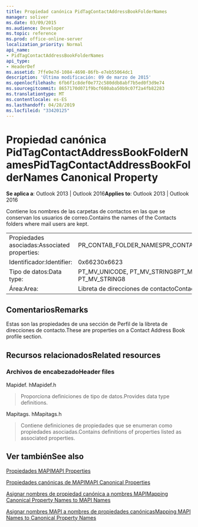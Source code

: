 ```yaml
---
title: Propiedad canónica PidTagContactAddressBookFolderNames
manager: soliver
ms.date: 03/09/2015
ms.audience: Developer
ms.topic: reference
ms.prod: office-online-server
localization_priority: Normal
api_name:
- PidTagContactAddressBookFolderNames
api_type:
- HeaderDef
ms.assetid: 7ffe9e7d-1084-4698-86fb-e7eb55064dc1
description: 'Última modificación: 09 de marzo de 2015'
ms.openlocfilehash: 6fb6f1c8def0e772c580ddb8abf7b5ed0f3d9e74
ms.sourcegitcommit: 8657170d071f9bcf680aba50b9c07f2a4fb82283
ms.translationtype: MT
ms.contentlocale: es-ES
ms.lasthandoff: 04/28/2019
ms.locfileid: "33420125"
---
```

# <a name="pidtagcontactaddressbookfoldernames-canonical-property"></a><span data-ttu-id="cd050-103">Propiedad canónica PidTagContactAddressBookFolderNames</span><span class="sxs-lookup"><span data-stu-id="cd050-103">PidTagContactAddressBookFolderNames Canonical Property</span></span>

  
  
<span data-ttu-id="cd050-104">**Se aplica a**: Outlook 2013 | Outlook 2016</span><span class="sxs-lookup"><span data-stu-id="cd050-104">**Applies to**: Outlook 2013 | Outlook 2016</span></span> 
  
<span data-ttu-id="cd050-105">Contiene los nombres de las carpetas de contactos en las que se conservan los usuarios de correo.</span><span class="sxs-lookup"><span data-stu-id="cd050-105">Contains the names of the Contacts folders where mail users are kept.</span></span>
  
|||
|:-----|:-----|
|<span data-ttu-id="cd050-106">Propiedades asociadas:</span><span class="sxs-lookup"><span data-stu-id="cd050-106">Associated properties:</span></span>  <br/> |<span data-ttu-id="cd050-107">PR_CONTAB_FOLDER_NAMES</span><span class="sxs-lookup"><span data-stu-id="cd050-107">PR_CONTAB_FOLDER_NAMES</span></span>  <br/> |
|<span data-ttu-id="cd050-108">Identificador:</span><span class="sxs-lookup"><span data-stu-id="cd050-108">Identifier:</span></span>  <br/> |<span data-ttu-id="cd050-109">0x6623</span><span class="sxs-lookup"><span data-stu-id="cd050-109">0x6623</span></span>  <br/> |
|<span data-ttu-id="cd050-110">Tipo de datos:</span><span class="sxs-lookup"><span data-stu-id="cd050-110">Data type:</span></span>  <br/> |<span data-ttu-id="cd050-111">PT_MV_UNICODE, PT_MV_STRING8</span><span class="sxs-lookup"><span data-stu-id="cd050-111">PT_MV_UNICODE, PT_MV_STRING8</span></span>  <br/> |
|<span data-ttu-id="cd050-112">Área:</span><span class="sxs-lookup"><span data-stu-id="cd050-112">Area:</span></span>  <br/> |<span data-ttu-id="cd050-113">Libreta de direcciones de contacto</span><span class="sxs-lookup"><span data-stu-id="cd050-113">Contact address book</span></span>  <br/> |
   
## <a name="remarks"></a><span data-ttu-id="cd050-114">Comentarios</span><span class="sxs-lookup"><span data-stu-id="cd050-114">Remarks</span></span>

<span data-ttu-id="cd050-115">Estas son las propiedades de una sección de Perfil de la libreta de direcciones de contacto.</span><span class="sxs-lookup"><span data-stu-id="cd050-115">These are properties on a Contact Address Book profile section.</span></span>
  
## <a name="related-resources"></a><span data-ttu-id="cd050-116">Recursos relacionados</span><span class="sxs-lookup"><span data-stu-id="cd050-116">Related resources</span></span>

### <a name="header-files"></a><span data-ttu-id="cd050-117">Archivos de encabezado</span><span class="sxs-lookup"><span data-stu-id="cd050-117">Header files</span></span>

<span data-ttu-id="cd050-118">Mapidef. h</span><span class="sxs-lookup"><span data-stu-id="cd050-118">Mapidef.h</span></span>
  
> <span data-ttu-id="cd050-119">Proporciona definiciones de tipo de datos.</span><span class="sxs-lookup"><span data-stu-id="cd050-119">Provides data type definitions.</span></span>
    
<span data-ttu-id="cd050-120">Mapitags. h</span><span class="sxs-lookup"><span data-stu-id="cd050-120">Mapitags.h</span></span>
  
> <span data-ttu-id="cd050-121">Contiene definiciones de propiedades que se enumeran como propiedades asociadas.</span><span class="sxs-lookup"><span data-stu-id="cd050-121">Contains definitions of properties listed as associated properties.</span></span>
    
## <a name="see-also"></a><span data-ttu-id="cd050-122">Ver también</span><span class="sxs-lookup"><span data-stu-id="cd050-122">See also</span></span>



[<span data-ttu-id="cd050-123">Propiedades MAPI</span><span class="sxs-lookup"><span data-stu-id="cd050-123">MAPI Properties</span></span>](mapi-properties.md)
  
[<span data-ttu-id="cd050-124">Propiedades canónicas de MAPI</span><span class="sxs-lookup"><span data-stu-id="cd050-124">MAPI Canonical Properties</span></span>](mapi-canonical-properties.md)
  
[<span data-ttu-id="cd050-125">Asignar nombres de propiedad canónica a nombres MAPI</span><span class="sxs-lookup"><span data-stu-id="cd050-125">Mapping Canonical Property Names to MAPI Names</span></span>](mapping-canonical-property-names-to-mapi-names.md)
  
[<span data-ttu-id="cd050-126">Asignar nombres MAPI a nombres de propiedades canónicas</span><span class="sxs-lookup"><span data-stu-id="cd050-126">Mapping MAPI Names to Canonical Property Names</span></span>](mapping-mapi-names-to-canonical-property-names.md)

